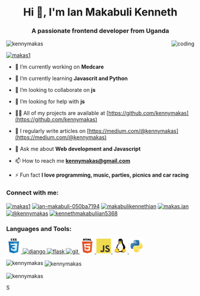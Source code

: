 <h1 align="center">Hi 👋, I'm Ian Makabuli Kenneth</h1>
<h3 align="center">A passionate frontend developer from Uganda</h3>
<img align="right" alt="coding" width="" src="https://en.m.wikipedia.org/wiki/File:Computer-screen-code-glitch-animation-gif-background-free.gif">

<p align="left"> <img src="https://komarev.com/ghpvc/?username=kennymakas&label=Profile%20views&color=0e75b6&style=flat" alt="kennymakas" /> </p>

<p align="left"> <a href="https://twitter.com/Makaskenny1" target="blank"><img src="https://img.shields.io/twitter/follow/makas1?logo=twitter&style=for-the-badge" alt="makas1" /></a> </p>

- 🔭 I’m currently working on **Medcare**

- 🌱 I’m currently learning **Javascrit and Python**

- 👯 I’m looking to collaborate on **js**

- 🤝 I’m looking for help with **js**

- 👨‍💻 All of my projects are available at [https://github.com/kennymakas](https://github.com/kennymakas)

- 📝 I regularly write articles on [https://medium.com/@kennymakas](https://medium.com/@kennymakas)

- 💬 Ask me about **Web development and Javascript**

- 📫 How to reach me **kennymakas@gmail.com**

- ⚡ Fun fact **I love programming, music, parties, picnics and car racing**

<h3 align="left">Connect with me:</h3>
<p align="left">
<a href="https://twitter.com/makas1" target="blank"><img align="center" src="https://raw.githubusercontent.com/rahuldkjain/github-profile-readme-generator/master/src/images/icons/Social/twitter.svg" alt="makas1" height="30" width="40" /></a>
<a href="https://linkedin.com/in/ian-makabuli-050ba7194" target="blank"><img align="center" src="https://raw.githubusercontent.com/rahuldkjain/github-profile-readme-generator/master/src/images/icons/Social/linked-in-alt.svg" alt="ian-makabuli-050ba7194" height="30" width="40" /></a>
<a href="https://fb.com/makabulikennethian" target="blank"><img align="center" src="https://raw.githubusercontent.com/rahuldkjain/github-profile-readme-generator/master/src/images/icons/Social/facebook.svg" alt="makabulikennethian" height="30" width="40" /></a>
<a href="https://instagram.com/makas.ian" target="blank"><img align="center" src="https://raw.githubusercontent.com/rahuldkjain/github-profile-readme-generator/master/src/images/icons/Social/instagram.svg" alt="makas.ian" height="30" width="40" /></a>
<a href="https://medium.com/@kennymakas" target="blank"><img align="center" src="https://raw.githubusercontent.com/rahuldkjain/github-profile-readme-generator/master/src/images/icons/Social/medium.svg" alt="@kennymakas" height="30" width="40" /></a>
<a href="https://www.youtube.com/c/kennethmakabuliian5368" target="blank"><img align="center" src="https://raw.githubusercontent.com/rahuldkjain/github-profile-readme-generator/master/src/images/icons/Social/youtube.svg" alt="kennethmakabuliian5368" height="30" width="40" /></a>
</p>

<h3 align="left">Languages and Tools:</h3>
<p align="left"> <a href="https://www.w3schools.com/css/" target="_blank" rel="noreferrer"> 
  <img src="https://raw.githubusercontent.com/devicons/devicon/master/icons/css3/css3-original-wordmark.svg" alt="css3" width="40" height="40"/> </a> <a href="https://www.djangoproject.com/" target="_blank" rel="noreferrer"> <img src="https://cdn.worldvectorlogo.com/logos/django.svg" alt="django" width="40" height="40"/> </a> <a href="https://flask.palletsprojects.com/" target="_blank" rel="noreferrer"> <img src="https://www.vectorlogo.zone/logos/pocoo_flask/pocoo_flask-icon.svg" alt="flask" width="40" height="40"/> </a> <a href="https://git-scm.com/" target="_blank" rel="noreferrer"> <img src="https://www.vectorlogo.zone/logos/git-scm/git-scm-icon.svg" alt="git" width="40" height="40"/> </a> <a href="https://www.w3.org/html/" target="_blank" rel="noreferrer"> <img src="https://raw.githubusercontent.com/devicons/devicon/master/icons/html5/html5-original-wordmark.svg" alt="html5" width="40" height="40"/> </a> <a href="https://developer.mozilla.org/en-US/docs/Web/JavaScript" target="_blank" rel="noreferrer"> <img src="https://raw.githubusercontent.com/devicons/devicon/master/icons/javascript/javascript-original.svg" alt="javascript" width="40" height="40"/> </a> <a href="https://www.linux.org/" target="_blank" rel="noreferrer"> <img src="https://raw.githubusercontent.com/devicons/devicon/master/icons/linux/linux-original.svg" alt="linux" width="40" height="40"/> </a> <a href="https://www.python.org" target="_blank" rel="noreferrer"> <img src="https://raw.githubusercontent.com/devicons/devicon/master/icons/python/python-original.svg" alt="python" width="40" height="40"/> </a> </p>

<p><img align="left" src="https://github-readme-stats.vercel.app/api/top-langs?username=kennymakas&show_icons=true&locale=en&layout=compact" alt="kennymakas" /></p>

<p>&nbsp;<img align="center" src="https://github-readme-stats.vercel.app/api?username=kennymakas&show_icons=true&locale=en" alt="kennymakas" /></p>

<p><img align="center" src="https://github-readme-streak-stats.herokuapp.com/?user=kennymakas&" alt="kennymakas" /></p>

S
